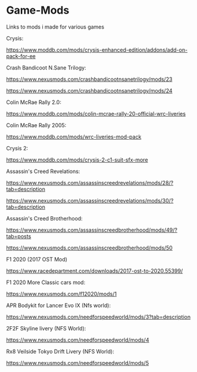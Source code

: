 # Game-Mods
Links to mods i made for various games
 
Crysis:

 https://www.moddb.com/mods/crysis-enhanced-edition/addons/add-on-pack-for-ee
 
Crash Bandicoot N.Sane Trilogy:

https://www.nexusmods.com/crashbandicootnsanetrilogy/mods/23

https://www.nexusmods.com/crashbandicootnsanetrilogy/mods/24

Colin McRae Rally 2.0:

https://www.moddb.com/mods/colin-mcrae-rally-20-official-wrc-liveries
 
Colin McRae Rally 2005:

https://www.moddb.com/mods/wrc-liveries-mod-pack
 
Crysis 2:

https://www.moddb.com/mods/crysis-2-c1-suit-sfx-more

Assassin's Creed Revelations:
 
https://www.nexusmods.com/assassinscreedrevelations/mods/28/?tab=description
 
https://www.nexusmods.com/assassinscreedrevelations/mods/30/?tab=description
 
Assassin's Creed Brotherhood:

https://www.nexusmods.com/assassinscreedbrotherhood/mods/49/?tab=posts

https://www.nexusmods.com/assassinscreedbrotherhood/mods/50
 
F1 2020 (2017 OST Mod)
 
 https://www.racedepartment.com/downloads/2017-ost-to-2020.55399/
 
F1 2020 More Classic cars mod:
 
https://www.nexusmods.com/f12020/mods/1
 
APR Bodykit for Lancer Evo IX (Nfs world):
 
https://www.nexusmods.com/needforspeedworld/mods/3?tab=description

2F2F Skyline livery (NFS World):

https://www.nexusmods.com/needforspeedworld/mods/4

Rx8 Veilside Tokyo Drift Livery (NFS World):

https://www.nexusmods.com/needforspeedworld/mods/5

 

